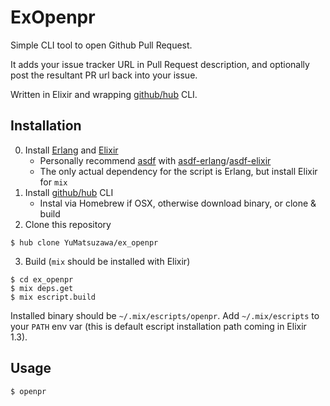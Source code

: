 # ExOpenpr

Simple CLI tool to open Github Pull Request.

It adds your issue tracker URL in Pull Request description,
and optionally post the resultant PR url back into your issue.

Written in Elixir and wrapping [github/hub](https://github.com/github/hub) CLI.

## Installation

0. Install [Erlang](http://erlang.org/) and [Elixir](http://elixir-lang.org/)
    - Personally recommend [asdf](https://github.com/asdf-vm/asdf) with
    [asdf-erlang](https://github.com/asdf-vm/asdf-erlang)/[asdf-elixir](https://github.com/asdf-vm/asdf-elixir)
    - The only actual dependency for the script is Erlang, but install Elixir for `mix`
1. Install [github/hub](https://github.com/github/hub) CLI
    - Instal via Homebrew if OSX, otherwise download binary, or clone & build
2. Clone this repository
  ```
  $ hub clone YuMatsuzawa/ex_openpr
  ```

3. Build (`mix` should be installed with Elixir)
  ```
  $ cd ex_openpr
  $ mix deps.get
  $ mix escript.build
  ```

Installed binary should be `~/.mix/escripts/openpr`.
Add `~/.mix/escripts` to your `PATH` env var (this is default escript installation path coming in Elixir 1.3).

## Usage

    $ openpr
